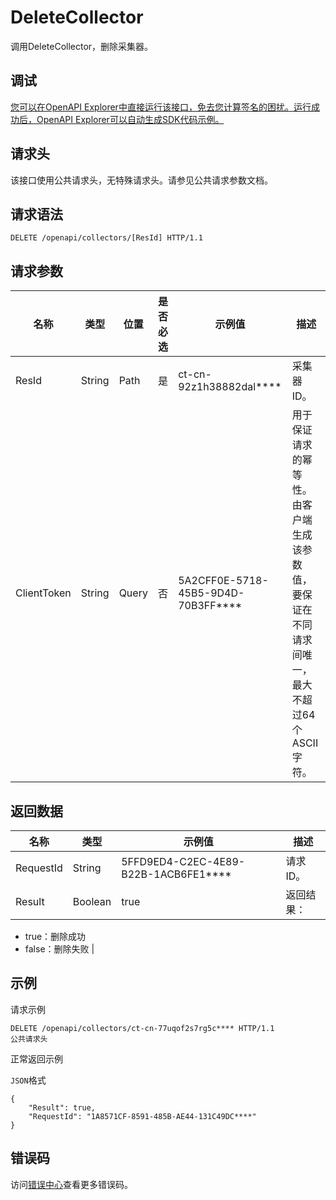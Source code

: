 # DeleteCollector

调用DeleteCollector，删除采集器。

## 调试

[您可以在OpenAPI Explorer中直接运行该接口，免去您计算签名的困扰。运行成功后，OpenAPI Explorer可以自动生成SDK代码示例。](https://api.aliyun.com/#product=elasticsearch&api=DeleteCollector&type=ROA&version=2017-06-13)

## 请求头

该接口使用公共请求头，无特殊请求头。请参见公共请求参数文档。

## 请求语法

```
DELETE /openapi/collectors/[ResId] HTTP/1.1
```

## 请求参数

|名称|类型|位置|是否必选|示例值|描述|
|--|--|--|----|---|--|
|ResId|String|Path|是|ct-cn-92z1h38882dal\*\*\*\*|采集器ID。 |
|ClientToken|String|Query|否|5A2CFF0E-5718-45B5-9D4D-70B3FF\*\*\*\*|用于保证请求的幂等性。由客户端生成该参数值，要保证在不同请求间唯一，最大不超过64个ASCII字符。 |

## 返回数据

|名称|类型|示例值|描述|
|--|--|---|--|
|RequestId|String|5FFD9ED4-C2EC-4E89-B22B-1ACB6FE1\*\*\*\*|请求ID。 |
|Result|Boolean|true|返回结果：

 -   true：删除成功
-   false：删除失败 |

## 示例

请求示例

```
DELETE /openapi/collectors/ct-cn-77uqof2s7rg5c**** HTTP/1.1
公共请求头
```

正常返回示例

`JSON`格式

```
{
	"Result": true,
	"RequestId": "1A8571CF-8591-485B-AE44-131C49DC****"
}
```

## 错误码

访问[错误中心](https://error-center.alibabacloud.com/status/product/elasticsearch)查看更多错误码。

